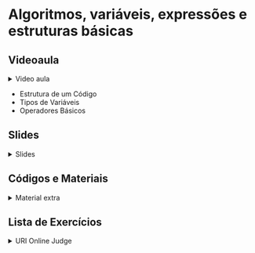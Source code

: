 Algoritmos, variáveis, expressões e estruturas básicas
====================================

## Videoaula

<details>
    <summary>Video aula</summary>

<iframe width="560" height="315" src="https://www.youtube.com/embed/m5A_vF0fFqQ" title="YouTube video player" frameborder="0" allow="accelerometer; autoplay; clipboard-write; encrypted-media; gyroscope; picture-in-picture" allowfullscreen></iframe>

</details>

- Estrutura de um Código
- Tipos de Variáveis
- Operadores Básicos

## Slides

<details>
    <summary>Slides</summary>

<iframe src="https://docs.google.com/presentation/d/e/2PACX-1vSXtkN0AxTN4CFzEka3G88uQ7g5LzZmliWfcfQjzuVuNlleLV4xBmrnt6iPrnrMNWS7cwOeneL09Jib/embed?start=false&loop=false&delayms=3000" frameborder="0" width="600" height="400" allowfullscreen="true" mozallowfullscreen="true" webkitallowfullscreen="true"></iframe>

</details>

## Códigos e Materiais

<details>
    <summary>Material extra</summary>

<div markdown=1>

  - [Documentação do C++ ](https://devdocs.io/cpp-algorithm/)

  <details>
    <summary>Video extra sobre scanf e printf</summary>

<iframe width="560" height="315" src="https://www.youtube.com/embed/bKnOAQTqT5Y" title="YouTube video player" frameborder="0" allow="accelerometer; autoplay; clipboard-write; encrypted-media; gyroscope; picture-in-picture" allowfullscreen></iframe>

</details>
 
  
</div>
</details>

## Lista de Exercícios

<details>
    <summary>URI Online Judge</summary>

<div markdown=1>

- Lista de Exercícios 01 
  - Acessem o [URI Online Judge](https://www.urionlinejudge.com.br/judge/en/login) e entrem na disciplina GE Iniciante.
  - ID da disciplina: 7550
  - Chave: XMGN22y
- Exercícios Extras
    - [[URI 1010] Cálculo Simples](https://www.urionlinejudge.com.br/judge/pt/problems/view/1010)
    - [[URI 1011] Esfera](https://www.urionlinejudge.com.br/judge/pt/problems/view/1011)
- Desafio
    - [[URI 1018] Cédulas](https://www.urionlinejudge.com.br/judge/pt/problems/view/1018) 
</div>
</details>
